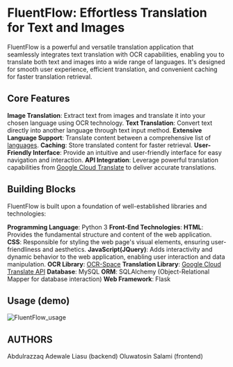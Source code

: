 # FluentFlow: Effortless Translation for Text and Images

FluentFlow is a powerful and versatile translation application that seamlessly integrates text translation with OCR capabilities, enabling you to translate both text and images into a wide range of languages. It's designed for smooth user experience, efficient translation, and convenient caching for faster translation retrieval.

## Core Features

**Image Translation**: Extract text from images and translate it into your chosen language using OCR technology.
**Text Translation**: Convert text directly into another language through text input method.
**Extensive Language Support**: Translate content between a comprehensive list of [languages](https://cloud.google.com/translate/docs/languages).
**Caching**: Store translated content for faster retrieval.
**User-Friendly Interface**: Provide an intuitive and user-friendly interface for easy navigation and interaction.
**API Integration**: Leverage powerful translation capabilities from [Google Cloud Translate](https://cloud.google.com/translate) to deliver accurate translations.
## Building Blocks

FluentFlow is built upon a foundation of well-established libraries and technologies:

**Programming Language**: Python 3
**Front-End Technologies**:
**HTML**: Provides the fundamental structure and content of the web application.
**CSS**: Responsible for styling the web page's visual elements, ensuring user-friendliness and aesthetics.
**JavaScript(JQuery)**: Adds interactivity and dynamic behavior to the web application, enabling user interaction and data manipulation.
**OCR Library**: [OCR-Space](https://ocr.space/OCRAPI)
**Translation Library**: [Google Cloud Translate API](https://cloud.google.com/translate)
**Database**: MySQL
**ORM**: SQLAlchemy (Object-Relational Mapper for database interaction)
**Web Framework**: Flask


## Usage (demo)
![FluentFlow_usage](demo/FluentFlow.gif)

## AUTHORS

Abdulrazzaq Adewale Liasu (backend)
Oluwatosin Salami (frontend)
